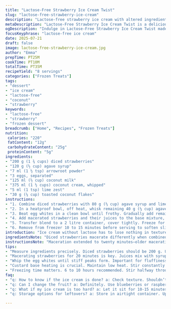 ```yaml
---
title: "Lactose-Free Strawberry Ice Cream Twist"
slug: "lactose-free-strawberry-ice-cream"
description: "Lactose-free strawberry ice cream with altered ingredient ratios and replaced components including coconut milk and agave syrup. Preparation rearranged with adjusted maceration and freezing times. The recipe balances natural sweetness and smooth texture while adding a hint of lime zest for brightness and coconut flakes for crunch. Uses egg whites and yolks for structure and creaminess without dairy, maintaining a light, fluffy mouthfeel. Maceration of fruit modified, and natural thickeners altered for an allergen-conscious frozen dessert."
metaDescription: "Lactose-Free Strawberry Ice Cream Twist is a delicious dessert combining coconut milk, agave syrup and fresh strawberries for a creamy treat."
ogDescription: "Indulge in Lactose-Free Strawberry Ice Cream Twist made with coconut milk, strawberries, and lime. Delightfully creamy and refreshingly sweet."
focusKeyphrase: "lactose-free ice cream"
date: 2025-07-21
draft: false
image: lactose-free-strawberry-ice-cream.jpg
author: "Emma"
prepTime: PT25M
cookTime: PT10M
totalTime: PT35M
recipeYield: "8 servings"
categories: ["Frozen Treats"]
tags:
- "dessert"
- "ice cream"
- "lactose-free"
- "coconut"
- "strawberry"
keywords:
- "lactose-free"
- "strawberry"
- "frozen dessert"
breadcrumb: ["Home", "Recipes", "Frozen Treats"]
nutrition: 
 calories: "220"
 fatContent: "12g"
 carbohydrateContent: "25g"
 proteinContent: "5g"
ingredients:
- "200 g (1 ¾ cups) diced strawberries"
- "120 g (½ cup) agave syrup"
- "7 ml (1 ½ tsp) arrowroot powder"
- "3 eggs, separated"
- "125 ml (½ cup) coconut milk"
- "375 ml (1 ½ cups) coconut cream, whipped"
- "5 ml (1 tsp) lime zest"
- "30 g (¼ cup) toasted coconut flakes"
instructions:
- "1. Combine diced strawberries with 80 g (⅓ cup) agave syrup and lime zest in a bowl. Let sit for 20 minutes to macerate, releasing juices and softening fruit."
- "2. In a heatproof bowl, off heat, whisk remaining 40 g (¼ cup) agave syrup with arrowroot powder. Whisk in egg yolks thoroughly, then stir in coconut milk. Heat gently over medium, stirring constantly, scraping bottom until thickened and heated through. Remove from heat and whisk until slightly cooled."
- "3. Beat egg whites in a clean bowl until frothy. Gradually add remaining agave syrup in a thin stream while whipping until stiff peaks form. Fold egg whites carefully into the tempered yolk mixture to retain volume."
- "4. Add macerated strawberries and their juices to the base mixture, folding gently. Incorporate whipped coconut cream, maintaining lightness. Fold in toasted coconut flakes with care."
- "5. Transfer blend to a 2 litre container, cover tightly. Freeze for 6 to 10 hours, stirring gently halfway through to maintain texture."
- "6. Remove from freezer 10 to 15 minutes before serving to soften slightly."
introduction: "Ice cream without lactose has to lose nothing in texture or taste. Strawberries diced small, much like a brunoise, soak in agave, releasing tart juices. Twist—a lime kick, unexpected but alive. Egg yolks thickened with arrowroot, a starch lighter than corn. Whites beaten to peaks, folding air into a suspension. Coconut milk and cream replace dairy, lending richness without heaviness. Toasted flakes add crunch, surprise in every bite. Freeze slow, total 6 to 10 hours, stirring breaks ice crystals. Wait—ten minutes unfrozen before scooping. More than fruit and cream. Layers of texture, tang, and air. The kind of treat that makes summer linger."
ingredientsNote: "Diced strawberries macerate differently when combined with agave syrup—milder sweetness than sugar, slower release of juices. Lime zest adds brightness and complexity without overpowering freshness. Arrowroot, a fine thickener, replaced cornstarch for a lighter body. Coconut milk stable for heating, blending well with yolks, while whipped coconut cream maintains some fat richness and lightness. Toasted coconut flakes add texture contrast and a mild nuttiness while keeping the recipe nut-free. Eggs separate functions: yolks for richness and coagulation, whites for lightness and volume. Temperatures matter during cooking and folding for stability. Measurements altered about 30% to balance sweetness and texture differently than classic dairy-based versions."
instructionsNote: "Maceration extended to twenty minutes—older macerations deepen fruit flavor and juice extraction. Heat custard mix until just thickened, constant stirring avoids lumps and burning—fine control prevents cooked eggs. Whip whites carefully adding syrup slowly prevents grainy meringue, forms stable peaks. Folding steps crucial: air must remain trapped for light finish, so stirring is gentle yet thorough. Incorporate diced strawberries with juices at this stage to keep texture intact without breaking up. Coconut cream whipped just before folding avoids melting or deflating. Toasted coconut flakes folded last prevent sogginess, add crunch. 6 to 10-hour freezer time strikes balance: softer ice crystals. Halfway stirring optional but recommended to keep creaminess. Remove before serving to soften edges for easier scooping and fuller flavor release."
tips:
- "Measure ingredients precisely. Diced strawberries should be 200 g. Use a scale for best results. Agave syrup 120 g. Arrowroot powder 7 ml. Yolk and whites separated correctly. Accurate quantities matter."
- "Macerating strawberries for 20 minutes is key. Juices mix with syrup, brings out sweetness. The slow release of flavors is essential for taste. Lime zest adds a surprising kick. Don't skip it."
- "Whip the egg whites until stiff peaks form. Important for fluffiness. Add syrup gradually. Improper mixing can lead to grainy meringue. Stability is a goal here. Use a clean bowl."
- "Custard base heating is crucial. Maintain low heat. Stir constantly to avoid lumps. If it separates, start over. The thicker it gets, the better the end texture. Keep a watchful eye."
- "Freezing time matters. 6 to 10 hours recommended. Stir halfway through for texture balance. If too hard, let sit out before scooping. Aim for creaminess in consistency."
faq:
- "q: How to know if the ice cream is done? a: Check texture. Shouldn’t be icy. Stir halfway through freezing. Let it soften before serving. Every freezer is different."
- "q: Can I change the fruit? a: Definitely. Use blueberries or raspberries if preferred. Adjust sweetness if fruits are tarter. Each will alter flavors. Experiment."
- "q: What if my ice cream is too hard? a: Let it sit for 10-15 minutes out of freezer. Softness helps. Scraping out is tough when too frozen. Prevents full flavor release."
- "q: Storage options for leftovers? a: Store in airtight container. Up to a week recommended. Avoid freezer burn. Wrap in plastic for extra layer. Check before serving."

---
```

